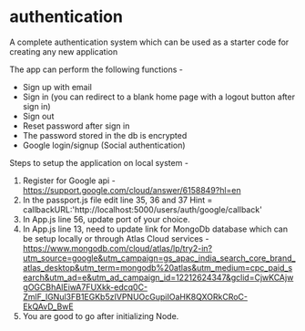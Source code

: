 # authentication

A complete authentication system which can be used as a starter code for creating any new application

The app can perform the following functions - 

- Sign up with email
- Sign in (you can redirect to a blank home page with a logout button after sign in)
- Sign out
- Reset password after sign in
- The password stored in the db is encrypted
- Google login/signup (Social authentication)

Steps to setup the application on local system - 

1. Register for Google api - https://support.google.com/cloud/answer/6158849?hl=en
2. In the passport.js file edit line 35, 36 and 37
    Hint = callbackURL:'http://localhost:5000/users/auth/google/callback'
3. In App.js line 56, update port of your choice.
4. In App.js line 13, need to update link for MongoDb database which can be setup locally or through Atlas Cloud services - https://www.mongodb.com/cloud/atlas/lp/try2-in?utm_source=google&utm_campaign=gs_apac_india_search_core_brand_atlas_desktop&utm_term=mongodb%20atlas&utm_medium=cpc_paid_search&utm_ad=e&utm_ad_campaign_id=12212624347&gclid=CjwKCAjwgOGCBhAlEiwA7FUXkk-edcq0C-ZmlF_IGNul3FB1EGKb5zIVPNUOcGupiIOaHK8QXORkCRoC-EkQAvD_BwE
5. You are good to go after initializing Node.
